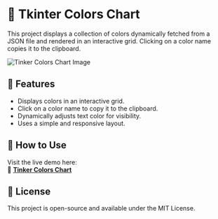 # 🎨 Tkinter Colors Chart

This project displays a collection of colors dynamically fetched from a JSON file and rendered in an interactive grid. Clicking on a color name copies it to the clipboard.

![Tinker Colors Chart Image](https://cs111.wellesley.edu/archive/cs111_fall14/public_html/labs/lab12/colors.png)

## 📌 Features
- Displays colors in an interactive grid.
- Click on a color name to copy it to the clipboard.
- Dynamically adjusts text color for visibility.
- Uses a simple and responsive layout.

## 🚀 How to Use
Visit the live demo here:  
🔗 **[Tinker Colors Chart](https://amartadey.github.io/tkinter-colors/)**  
   
## 📝 License
This project is open-source and available under the MIT License.
